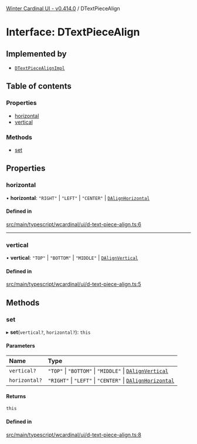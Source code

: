 [Winter Cardinal UI - v0.414.0](../index.md) / DTextPieceAlign

# Interface: DTextPieceAlign

## Implemented by

- [`DTextPieceAlignImpl`](../classes/DTextPieceAlignImpl.md)

## Table of contents

### Properties

- [horizontal](DTextPieceAlign.md#horizontal)
- [vertical](DTextPieceAlign.md#vertical)

### Methods

- [set](DTextPieceAlign.md#set)

## Properties

### horizontal

• **horizontal**: ``"RIGHT"`` \| ``"LEFT"`` \| ``"CENTER"`` \| [`DAlignHorizontal`](../index.md#dalignhorizontal)

#### Defined in

[src/main/typescript/wcardinal/ui/d-text-piece-align.ts:6](https://github.com/winter-cardinal/winter-cardinal-ui/blob/v0.414.0/src/main/typescript/wcardinal/ui/d-text-piece-align.ts#L6)

___

### vertical

• **vertical**: ``"TOP"`` \| ``"BOTTOM"`` \| ``"MIDDLE"`` \| [`DAlignVertical`](../index.md#dalignvertical)

#### Defined in

[src/main/typescript/wcardinal/ui/d-text-piece-align.ts:5](https://github.com/winter-cardinal/winter-cardinal-ui/blob/v0.414.0/src/main/typescript/wcardinal/ui/d-text-piece-align.ts#L5)

## Methods

### set

▸ **set**(`vertical?`, `horizontal?`): `this`

#### Parameters

| Name | Type |
| :------ | :------ |
| `vertical?` | ``"TOP"`` \| ``"BOTTOM"`` \| ``"MIDDLE"`` \| [`DAlignVertical`](../index.md#dalignvertical) |
| `horizontal?` | ``"RIGHT"`` \| ``"LEFT"`` \| ``"CENTER"`` \| [`DAlignHorizontal`](../index.md#dalignhorizontal) |

#### Returns

`this`

#### Defined in

[src/main/typescript/wcardinal/ui/d-text-piece-align.ts:8](https://github.com/winter-cardinal/winter-cardinal-ui/blob/v0.414.0/src/main/typescript/wcardinal/ui/d-text-piece-align.ts#L8)
